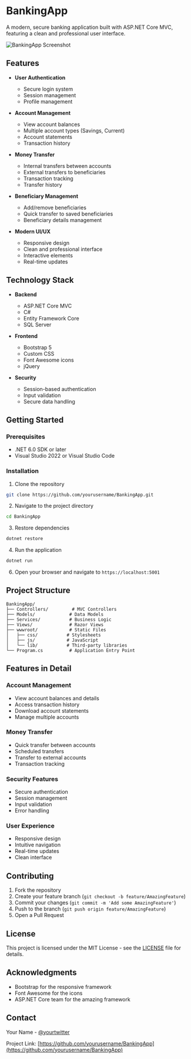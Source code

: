# BankingApp

A modern, secure banking application built with ASP.NET Core MVC, featuring a clean and professional user interface.

![BankingApp Screenshot](screenshots/banking-app.png)

## Features

- **User Authentication**
  - Secure login system
  - Session management
  - Profile management

- **Account Management**
  - View account balances
  - Multiple account types (Savings, Current)
  - Account statements
  - Transaction history

- **Money Transfer**
  - Internal transfers between accounts
  - External transfers to beneficiaries
  - Transaction tracking
  - Transfer history

- **Beneficiary Management**
  - Add/remove beneficiaries
  - Quick transfer to saved beneficiaries
  - Beneficiary details management

- **Modern UI/UX**
  - Responsive design
  - Clean and professional interface
  - Interactive elements
  - Real-time updates

## Technology Stack

- **Backend**
  - ASP.NET Core MVC
  - C#
  - Entity Framework Core
  - SQL Server

- **Frontend**
  - Bootstrap 5
  - Custom CSS
  - Font Awesome icons
  - jQuery

- **Security**
  - Session-based authentication
  - Input validation
  - Secure data handling

## Getting Started

### Prerequisites

- .NET 6.0 SDK or later
- Visual Studio 2022 or Visual Studio Code


### Installation

1. Clone the repository
```bash
git clone https://github.com/yourusername/BankingApp.git
```

2. Navigate to the project directory
```bash
cd BankingApp
```

3. Restore dependencies
```bash
dotnet restore
```

4. Run the application
```bash
dotnet run
```

6. Open your browser and navigate to `https://localhost:5001`

## Project Structure

```
BankingApp/
├── Controllers/         # MVC Controllers
├── Models/             # Data Models
├── Services/           # Business Logic
├── Views/              # Razor Views
├── wwwroot/            # Static Files
│   ├── css/           # Stylesheets
│   ├── js/            # JavaScript
│   └── lib/           # Third-party libraries
└── Program.cs          # Application Entry Point
```

## Features in Detail

### Account Management
- View account balances and details
- Access transaction history
- Download account statements
- Manage multiple accounts

### Money Transfer
- Quick transfer between accounts
- Scheduled transfers
- Transfer to external accounts
- Transaction tracking

### Security Features
- Secure authentication
- Session management
- Input validation
- Error handling

### User Experience
- Responsive design
- Intuitive navigation
- Real-time updates
- Clean interface

## Contributing

1. Fork the repository
2. Create your feature branch (`git checkout -b feature/AmazingFeature`)
3. Commit your changes (`git commit -m 'Add some AmazingFeature'`)
4. Push to the branch (`git push origin feature/AmazingFeature`)
5. Open a Pull Request

## License

This project is licensed under the MIT License - see the [LICENSE](LICENSE) file for details.

## Acknowledgments

- Bootstrap for the responsive framework
- Font Awesome for the icons
- ASP.NET Core team for the amazing framework

## Contact

Your Name - [@yourtwitter](https://twitter.com/yourtwitter)

Project Link: [https://github.com/yourusername/BankingApp](https://github.com/yourusername/BankingApp) 
